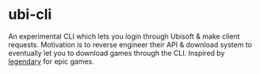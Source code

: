 # ubi-cli

An experimental CLI which lets you login through Ubisoft & make client requests. Motivation is to reverse engineer their API & download system to eventually let you to download games through the CLI. Inspired by [legendary](https://github.com/derrod/legendary) for epic games.
